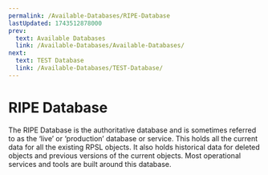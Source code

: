 ```yaml
---
permalink: /Available-Databases/RIPE-Database
lastUpdated: 1743512878000
prev:
  text: Available Databases
  link: /Available-Databases/Available-Databases/
next:
  text: TEST Database
  link: /Available-Databases/TEST-Database/
---
```


# RIPE Database

The RIPE Database is the authoritative database and is sometimes referred to as the ‘live’ or ‘production’ database or service. This holds all the current data for all the existing RPSL objects. It also holds historical data for deleted objects and previous versions of the current objects. Most operational services and tools are built around this database.
